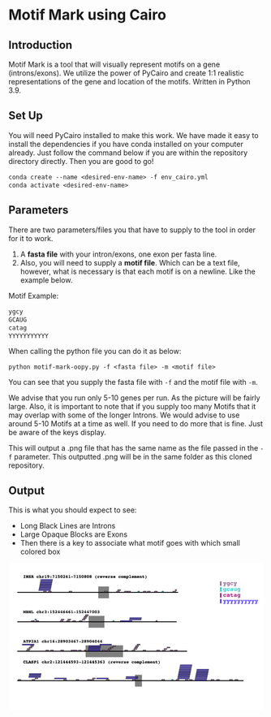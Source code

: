 # Motif Mark using Cairo
## Introduction

Motif Mark is a tool that will visually represent motifs on a gene (introns/exons). We
utilize the power of PyCairo and create 1:1 realistic representations of the gene and 
location of the motifs. Written in Python 3.9.


## Set Up

You will need PyCairo installed to make this work. We have made it easy to install the 
dependencies if you have conda installed on your computer already. Just follow the command
below if you are within the repository directory directly. Then you are good to go!

```
conda create --name <desired-env-name> -f env_cairo.yml
conda activate <desired-env-name>
```


## Parameters

There are two parameters/files you that have to supply to the tool in order for it to work.

1. A **fasta file** with your intron/exons, one exon per fasta line. 
2. Also, you will need to supply a **motif file**. Which can be a text file, however, what is necessary 
is that each motif is on a newline. Like the example below.

Motif Example:

```
ygcy
GCAUG
catag
YYYYYYYYYYY
```

When calling the python file you can do it as below:

```
python motif-mark-oopy.py -f <fasta file> -m <motif file>
```

You can see that you supply the fasta file with `-f` and the motif file with `-m`. 

We advise that you run only 5-10 genes per run. As the picture will be fairly large. Also, it is important to note that if you supply too many Motifs that it may overlap with some of the longer Introns. We would 
advise to use around 5-10 Motifs at a time as well. If you need to do more that is fine. Just be 
aware of the keys display.


This will output a .png file that has the same name as the file passed in the `-f` parameter. This
outputted .png will be in the same folder as this cloned repository.


## Output

This is what you should expect to see:

- Long Black Lines are Introns
- Large Opaque Blocks are Exons
- Then there is a key to associate what motif goes with which small colored box

!['Output'](Figure_1.png "Example Output")
